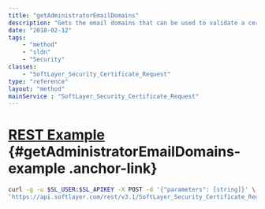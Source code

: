 ```yaml
---
title: "getAdministratorEmailDomains"
description: "Gets the email domains that can be used to validate a certificate to a domain. "
date: "2018-02-12"
tags:
    - "method"
    - "sldn"
    - "Security"
classes:
    - "SoftLayer_Security_Certificate_Request"
type: "reference"
layout: "method"
mainService : "SoftLayer_Security_Certificate_Request"
---
```


# [REST Example](#getAdministratorEmailDomains-example) <a href="/article/rest/"><i class="fas fa-question"></i></a> {#getAdministratorEmailDomains-example .anchor-link} 
```bash
curl -g -u $SL_USER:$SL_APIKEY -X POST -d '{"parameters": [string]}' \
'https://api.softlayer.com/rest/v3.1/SoftLayer_Security_Certificate_Request/getAdministratorEmailDomains'
```
